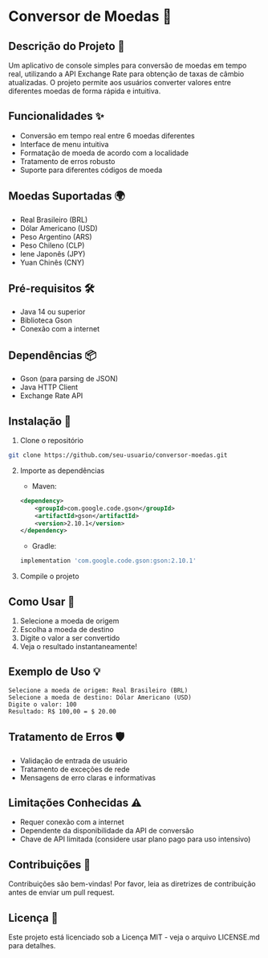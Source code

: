 # Conversor de Moedas 💱

## Descrição do Projeto 📝

Um aplicativo de console simples para conversão de moedas em tempo real, utilizando a API Exchange Rate para obtenção de taxas de câmbio atualizadas. O projeto permite aos usuários converter valores entre diferentes moedas de forma rápida e intuitiva.

## Funcionalidades ✨

- Conversão em tempo real entre 6 moedas diferentes
- Interface de menu intuitiva
- Formatação de moeda de acordo com a localidade
- Tratamento de erros robusto
- Suporte para diferentes códigos de moeda

## Moedas Suportadas 🌍

- Real Brasileiro (BRL)
- Dólar Americano (USD)
- Peso Argentino (ARS)
- Peso Chileno (CLP)
- Iene Japonês (JPY)
- Yuan Chinês (CNY)

## Pré-requisitos 🛠️

- Java 14 ou superior
- Biblioteca Gson
- Conexão com a internet

## Dependências 📦

- Gson (para parsing de JSON)
- Java HTTP Client
- Exchange Rate API

## Instalação 🔧

1. Clone o repositório
```bash
git clone https://github.com/seu-usuario/conversor-moedas.git
```

2. Importe as dependências
   - Maven:
   ```xml
   <dependency>
       <groupId>com.google.code.gson</groupId>
       <artifactId>gson</artifactId>
       <version>2.10.1</version>
   </dependency>
   ```
   - Gradle:
   ```groovy
   implementation 'com.google.code.gson:gson:2.10.1'
   ```

3. Compile o projeto

## Como Usar 🚀

1. Selecione a moeda de origem
2. Escolha a moeda de destino
3. Digite o valor a ser convertido
4. Veja o resultado instantaneamente!

## Exemplo de Uso 💡

```
Selecione a moeda de origem: Real Brasileiro (BRL)
Selecione a moeda de destino: Dólar Americano (USD)
Digite o valor: 100
Resultado: R$ 100,00 = $ 20.00
```

## Tratamento de Erros 🛡️

- Validação de entrada de usuário
- Tratamento de exceções de rede
- Mensagens de erro claras e informativas

## Limitações Conhecidas ⚠️

- Requer conexão com a internet
- Dependente da disponibilidade da API de conversão
- Chave de API limitada (considere usar plano pago para uso intensivo)

## Contribuições 🤝

Contribuições são bem-vindas! Por favor, leia as diretrizes de contribuição antes de enviar um pull request.

## Licença 📄

Este projeto está licenciado sob a Licença MIT - veja o arquivo LICENSE.md para detalhes.

